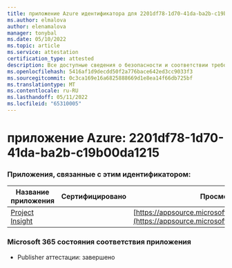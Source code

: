 ```yaml
---
title: приложение Azure идентификатора для 2201df78-1d70-41da-ba2b-c19b00da1215
ms.author: elmalova
author: elenamalova
manager: tonybal
ms.date: 05/10/2022
ms.topic: article
ms.service: attestation
certification_type: attested
description: Все доступные сведения о безопасности и соответствии требованиям для 2201df78-1d70-41da-ba2b-c19b00da1215.
ms.openlocfilehash: 5416af1d9decdd50f2a776bace642ed3cc9033f3
ms.sourcegitcommit: 0c3ca169e16a6825888669d1e8ea14f66db725bf
ms.translationtype: MT
ms.contentlocale: ru-RU
ms.lasthandoff: 05/11/2022
ms.locfileid: "65310005"
---
```

# <a name="azure-app-id-2201df78-1d70-41da-ba2b-c19b00da1215"></a>приложение Azure: 2201df78-1d70-41da-ba2b-c19b00da1215


### <a name="apps-associated-with-this-id"></a>Приложения, связанные с этим идентификатором:
| **Название приложения** | **Сертифицировано** | **Просмотр в AppSource** |
|--------------|---------------|-----------------------|
| [Project Insight](../forward/WA200003171.md) |  | [https://appsource.microsoft.com/product/office/WA200003171](https://appsource.microsoft.com/product/office/WA200003171) |

### <a name="microsoft-365-app-compliance-status"></a>Microsoft 365 состояния соответствия приложения
- Publisher аттестации: завершено
